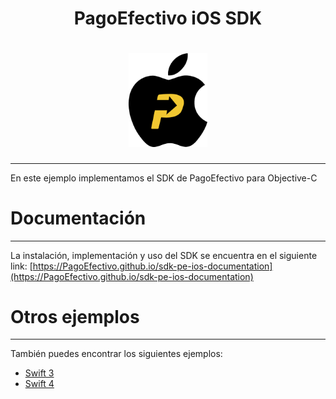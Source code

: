 <h1 align="center"> PagoEfectivo iOS SDK</h1>

<h1 align="center">
  <a href="https://github.com/PagoEfectivo">
    <img src="assets/logo.png" alt="Orbis Mobile Developers" width="25%"></a>
  </a>
</h1>

---
En este ejemplo implementamos el SDK de PagoEfectivo para Objective-C

# Documentación
---
La instalación, implementación y uso del SDK se encuentra en el siguiente link:
[https://PagoEfectivo.github.io/sdk-pe-ios-documentation](https://PagoEfectivo.github.io/sdk-pe-ios-documentation)

# Otros ejemplos
---
También puedes encontrar los siguientes ejemplos:

- [Swift 3](https://github.com/PagoEfectivo/sdk-pe-ios-swift3-example)
- [Swift 4](https://github.com/PagoEfectivo/sdk-pe-ios-swift4-example)

